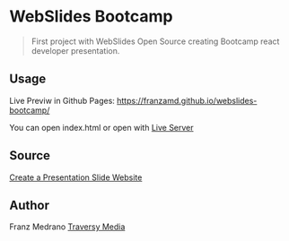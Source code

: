 # WebSlides Bootcamp

> First project with WebSlides Open Source creating Bootcamp react developer presentation.

## Usage

Live Previw in Github Pages: https://franzamd.github.io/webslides-bootcamp/

You can open index.html or open with [Live Server](https://marketplace.visualstudio.com/items?itemName=ritwickdey.LiveServer)

## Source

[Create a Presentation Slide Website](https://www.youtube.com/watch?v=uE1m21Umn0s)

## Author

Franz Medrano
[Traversy Media](http://www.traversymedia.com)
